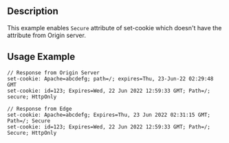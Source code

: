 ## Description
This example enables `Secure` attribute of set-cookie which doesn't have the attribute from Origin server.

## Usage Example
    // Response from Origin Server
    set-cookie: Apache=abcdefg; path=/; expires=Thu, 23-Jun-22 02:29:48 GMT
    set-cookie: id=123; Expires=Wed, 22 Jun 2022 12:59:33 GMT; Path=/; secure; HttpOnly
    
    // Response from Edge
    set-cookie: Apache=abcdefg; Expires=Thu, 23 Jun 2022 02:31:15 GMT; Path=/; Secure
    set-cookie: id=123; Expires=Wed, 22 Jun 2022 12:59:33 GMT; Path=/; Secure; HttpOnly
